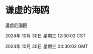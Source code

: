 # 谦虚的海鸥
[谦虚的海鸥](http://219.139.197.74:56308/qxdho/course/base/hotlink/index.php)

2024年 10月 30日 星期三 12:30:02 CST

2024年 10月 30日 星期三 04:30:02 GMT
